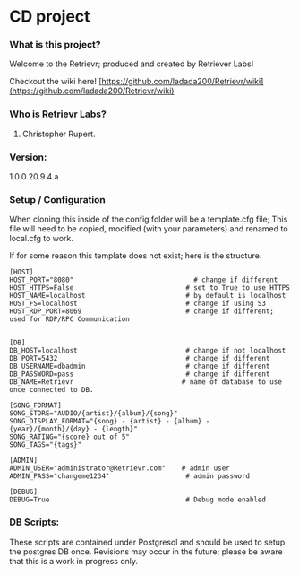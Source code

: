 # CD project
### What is this project?
Welcome to the Retrievr; produced and created by Retriever Labs!

Checkout the wiki here! [https://github.com/ladada200/Retrievr/wiki](https://github.com/ladada200/Retrievr/wiki)

### Who is Retrievr Labs?
1. Christopher Rupert.

### Version:
1.0.0.20.9.4.a



### Setup / Configuration
When cloning this inside of the config folder will be a template.cfg file;  This file will need to be copied, modified (with your parameters) and renamed to local.cfg to work.

If for some reason this template does not exist; here is the structure.

```
[HOST]
HOST_PORT="8080"                              # change if different
HOST_HTTPS=False                            # set to True to use HTTPS
HOST_NAME=localhost                         # by default is localhost
HOST_FS=localhost                           # change if using S3
HOST_RDP_PORT=8069                          # change if different; used for RDP/RPC Communication


[DB]
DB_HOST=localhost                           # change if not localhost
DB_PORT=5432                                # change if different
DB_USERNAME=dbadmin                         # change if different
DB_PASSWORD=pass                            # change if different
DB_NAME=Retrievr                           # name of database to use once connected to DB.

[SONG_FORMAT]
SONG_STORE="AUDIO/{artist}/{album}/{song}"
SONG_DISPLAY_FORMAT="{song} - {artist} - {album} - {year}/{month}/{day} - {length}"
SONG_RATING="{score} out of 5"
SONG_TAGS="{tags}"

[ADMIN]
ADMIN_USER="administrator@Retrievr.com"    # admin user
ADMIN_PASS="changeme1234"                   # admin password

[DEBUG]
DEBUG=True                                  # Debug mode enabled
```

### DB Scripts:
These scripts are contained under Postgresql and should be used to setup the postgres DB once.  Revisions may occur in the future; please be aware that this is a work in progress only.
